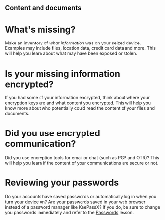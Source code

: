 ## Content and documents

# What's missing?
Make an inventory of *what information* was on your seized device. Examples may include files, location data, credit card data and more. This will help you learn about what may have been exposed or stolen.
<br>
# Is your missing information encrypted?
If you had some of your information encrypted, think about where your encryption keys are and what content you encrypted. This will help you know more about who potentially could read the content of your files and documents.
<br>
# Did you use encrypted communication?
Did you use encryption tools for email or chat (such as PGP and OTR)? This will help you learn if the content of your communications are secure or not.
<br>
# Reviewing your passwords
Do your accounts have saved passwords or automatically log in when you turn your device on? Are your passwords saved in your web browser instead of a password manager like KeePassX? If you do, be sure to change you passwords immediately and refer to the [Passwords](en/topics/understand-4-digisec/2-passwords/1-intro.md) lesson.


